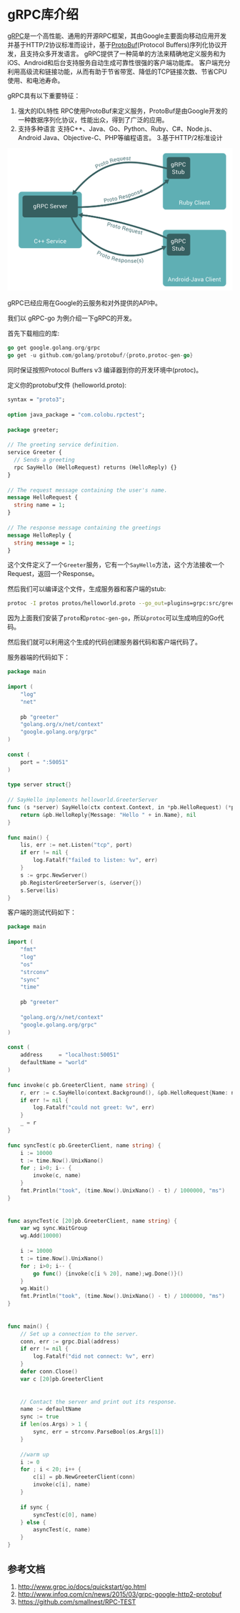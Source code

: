 # gRPC库介绍

[gRPC](http://www.grpc.io/)是一个高性能、通用的开源RPC框架，其由Google主要面向移动应用开发并基于HTTP/2协议标准而设计，基于[ProtoBuf](http://en.wikipedia.org/wiki/Protocol_Buffers)(Protocol Buffers)序列化协议开发，且支持众多开发语言。
gRPC提供了一种简单的方法来精确地定义服务和为iOS、Android和后台支持服务自动生成可靠性很强的客户端功能库。
客户端充分利用高级流和链接功能，从而有助于节省带宽、降低的TCP链接次数、节省CPU使用、和电池寿命。

gRPC具有以下重要特征：
1. 强大的IDL特性
RPC使用ProtoBuf来定义服务，ProtoBuf是由Google开发的一种数据序列化协议，性能出众，得到了广泛的应用。
2. 支持多种语言
支持C++、Java、Go、Python、Ruby、C#、Node.js、Android Java、Objective-C、PHP等编程语言。
3.基于HTTP/2标准设计

![](ch2-gRPC.png)

gRPC已经应用在Google的云服务和对外提供的API中。

我们以 gRPC-go 为例介绍一下gRPC的开发。

首先下载相应的库:
```go 
go get google.golang.org/grpc
go get -u github.com/golang/protobuf/{proto,protoc-gen-go}
```

同时保证按照Protocol Buffers v3 编译器到你的开发环境中(protoc)。

定义你的protobuf文件 (helloworld.proto):
```proto 
syntax = "proto3";

option java_package = "com.colobu.rpctest";

package greeter;

// The greeting service definition.
service Greeter {
  // Sends a greeting
  rpc SayHello (HelloRequest) returns (HelloReply) {}
}

// The request message containing the user's name.
message HelloRequest {
  string name = 1;
}

// The response message containing the greetings
message HelloReply {
  string message = 1;
}
```

这个文件定义了一个`Greeter`服务，它有一个`SayHello`方法，这个方法接收一个Request，返回一个Response。

然后我们可以编译这个文件，生成服务器和客户端的stub:
```sh 
protoc -I protos protos/helloworld.proto --go_out=plugins=grpc:src/greeter
```

因为上面我们安装了`proto`和`protoc-gen-go`，所以`protoc`可以生成响应的Go代码。

然后我们就可以利用这个生成的代码创建服务器代码和客户端代码了。

服务器端的代码如下：
```go
package main

import (
	"log"
	"net"

	pb "greeter"
	"golang.org/x/net/context"
	"google.golang.org/grpc"
)

const (
	port = ":50051"
)

type server struct{}

// SayHello implements helloworld.GreeterServer
func (s *server) SayHello(ctx context.Context, in *pb.HelloRequest) (*pb.HelloReply, error) {
	return &pb.HelloReply{Message: "Hello " + in.Name}, nil
}

func main() {
	lis, err := net.Listen("tcp", port)
	if err != nil {
		log.Fatalf("failed to listen: %v", err)
	}
	s := grpc.NewServer()
	pb.RegisterGreeterServer(s, &server{})
	s.Serve(lis)
}
```

客户端的测试代码如下：
```go 
package main

import (
	"fmt"
	"log"
	"os"
	"strconv"
	"sync"
	"time"
	
	pb "greeter"
	
	"golang.org/x/net/context"
	"google.golang.org/grpc"
)

const (
	address     = "localhost:50051"
	defaultName = "world"
)

func invoke(c pb.GreeterClient, name string) {
	r, err := c.SayHello(context.Background(), &pb.HelloRequest{Name: name})
	if err != nil {
		log.Fatalf("could not greet: %v", err)
	}
	_ = r
}

func syncTest(c pb.GreeterClient, name string) {
	i := 10000
	t := time.Now().UnixNano()	
	for ; i>0; i-- {
		invoke(c, name)
	}
	fmt.Println("took", (time.Now().UnixNano() - t) / 1000000, "ms")
}


func asyncTest(c [20]pb.GreeterClient, name string) {
	var wg sync.WaitGroup
    wg.Add(10000)
	
	i := 10000
	t := time.Now().UnixNano()	
	for ; i>0; i-- {
		go func() {invoke(c[i % 20], name);wg.Done()}()
	}	
	wg.Wait()
	fmt.Println("took", (time.Now().UnixNano() - t) / 1000000, "ms")
}


func main() {
	// Set up a connection to the server.
	conn, err := grpc.Dial(address)
	if err != nil {
		log.Fatalf("did not connect: %v", err)
	}
	defer conn.Close()
	var c [20]pb.GreeterClient
	 

	// Contact the server and print out its response.
	name := defaultName
	sync := true
	if len(os.Args) > 1 {
		sync, err = strconv.ParseBool(os.Args[1])
	}
	
	//warm up
	i := 0
	for ; i < 20; i++ {
		c[i] = pb.NewGreeterClient(conn)
		invoke(c[i], name)
	}
	
	if sync {
		syncTest(c[0], name)
	} else {
		asyncTest(c, name)
	}
}
```



## 参考文档
1. http://www.grpc.io/docs/quickstart/go.html
2. http://www.infoq.com/cn/news/2015/03/grpc-google-http2-protobuf
3. https://github.com/smallnest/RPC-TEST